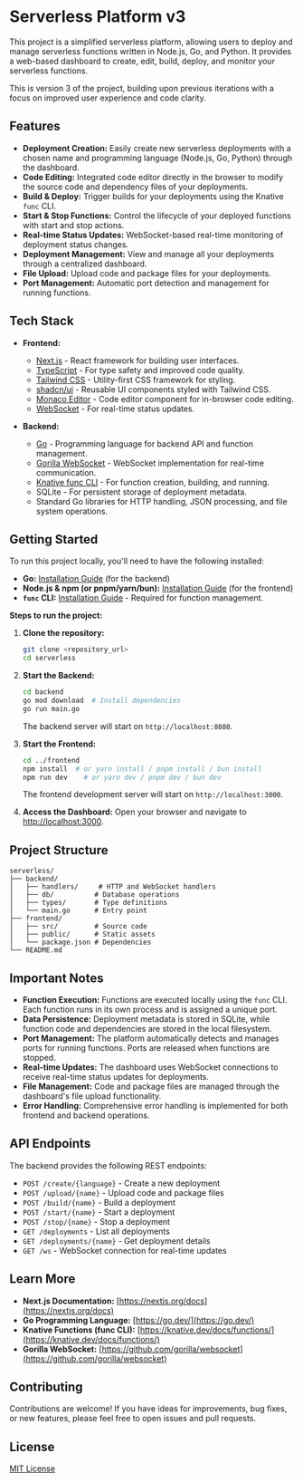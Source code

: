 # Serverless Platform v3

This project is a simplified serverless platform, allowing users to deploy and manage serverless functions written in Node.js, Go, and Python. It provides a web-based dashboard to create, edit, build, deploy, and monitor your serverless functions.

This is version 3 of the project, building upon previous iterations with a focus on improved user experience and code clarity.

## Features

- **Deployment Creation:** Easily create new serverless deployments with a chosen name and programming language (Node.js, Go, Python) through the dashboard.
- **Code Editing:** Integrated code editor directly in the browser to modify the source code and dependency files of your deployments.
- **Build & Deploy:** Trigger builds for your deployments using the Knative `func` CLI.
- **Start & Stop Functions:** Control the lifecycle of your deployed functions with start and stop actions.
- **Real-time Status Updates:** WebSocket-based real-time monitoring of deployment status changes.
- **Deployment Management:** View and manage all your deployments through a centralized dashboard.
- **File Upload:** Upload code and package files for your deployments.
- **Port Management:** Automatic port detection and management for running functions.

## Tech Stack

- **Frontend:**
  - [Next.js](https://nextjs.org/) - React framework for building user interfaces.
  - [TypeScript](https://www.typescriptlang.org/) - For type safety and improved code quality.
  - [Tailwind CSS](https://tailwindcss.com/) - Utility-first CSS framework for styling.
  - [shadcn/ui](https://ui.shadcn.com/) - Reusable UI components styled with Tailwind CSS.
  - [Monaco Editor](https://microsoft.github.io/monaco-editor/) - Code editor component for in-browser code editing.
  - [WebSocket](https://developer.mozilla.org/en-US/docs/Web/API/WebSockets_API) - For real-time status updates.

- **Backend:**
  - [Go](https://go.dev/) - Programming language for backend API and function management.
  - [Gorilla WebSocket](https://github.com/gorilla/websocket) - WebSocket implementation for real-time communication.
  - [Knative func CLI](https://knative.dev/docs/functions/) - For function creation, building, and running.
  - SQLite - For persistent storage of deployment metadata.
  - Standard Go libraries for HTTP handling, JSON processing, and file system operations.

## Getting Started

To run this project locally, you'll need to have the following installed:

- **Go:** [Installation Guide](https://go.dev/doc/install) (for the backend)
- **Node.js & npm (or pnpm/yarn/bun):** [Installation Guide](https://nodejs.org/) (for the frontend)
- **`func` CLI:** [Installation Guide](https://knative.dev/docs/functions/install-func-cli/) - Required for function management.

**Steps to run the project:**

1. **Clone the repository:**
    ```bash
    git clone <repository_url>
    cd serverless
    ```

2. **Start the Backend:**
    ```bash
    cd backend
    go mod download  # Install dependencies
    go run main.go
    ```
    The backend server will start on `http://localhost:8080`.

3. **Start the Frontend:**
    ```bash
    cd ../frontend
    npm install  # or yarn install / pnpm install / bun install
    npm run dev    # or yarn dev / pnpm dev / bun dev
    ```
    The frontend development server will start on `http://localhost:3000`.

4. **Access the Dashboard:**
    Open your browser and navigate to [http://localhost:3000](http://localhost:3000).

## Project Structure

```
serverless/
├── backend/
│   ├── handlers/     # HTTP and WebSocket handlers
│   ├── db/          # Database operations
│   ├── types/       # Type definitions
│   └── main.go      # Entry point
├── frontend/
│   ├── src/         # Source code
│   ├── public/      # Static assets
│   └── package.json # Dependencies
└── README.md
```

## Important Notes

- **Function Execution:** Functions are executed locally using the `func` CLI. Each function runs in its own process and is assigned a unique port.
- **Data Persistence:** Deployment metadata is stored in SQLite, while function code and dependencies are stored in the local filesystem.
- **Port Management:** The platform automatically detects and manages ports for running functions. Ports are released when functions are stopped.
- **Real-time Updates:** The dashboard uses WebSocket connections to receive real-time status updates for deployments.
- **File Management:** Code and package files are managed through the dashboard's file upload functionality.
- **Error Handling:** Comprehensive error handling is implemented for both frontend and backend operations.

## API Endpoints

The backend provides the following REST endpoints:

- `POST /create/{language}` - Create a new deployment
- `POST /upload/{name}` - Upload code and package files
- `POST /build/{name}` - Build a deployment
- `POST /start/{name}` - Start a deployment
- `POST /stop/{name}` - Stop a deployment
- `GET /deployments` - List all deployments
- `GET /deployments/{name}` - Get deployment details
- `GET /ws` - WebSocket connection for real-time updates

## Learn More

- **Next.js Documentation:** [https://nextjs.org/docs](https://nextjs.org/docs)
- **Go Programming Language:** [https://go.dev/](https://go.dev/)
- **Knative Functions (func CLI):** [https://knative.dev/docs/functions/](https://knative.dev/docs/functions/)
- **Gorilla WebSocket:** [https://github.com/gorilla/websocket](https://github.com/gorilla/websocket)

## Contributing

Contributions are welcome! If you have ideas for improvements, bug fixes, or new features, please feel free to open issues and pull requests.

## License

[MIT License](LICENSE)
